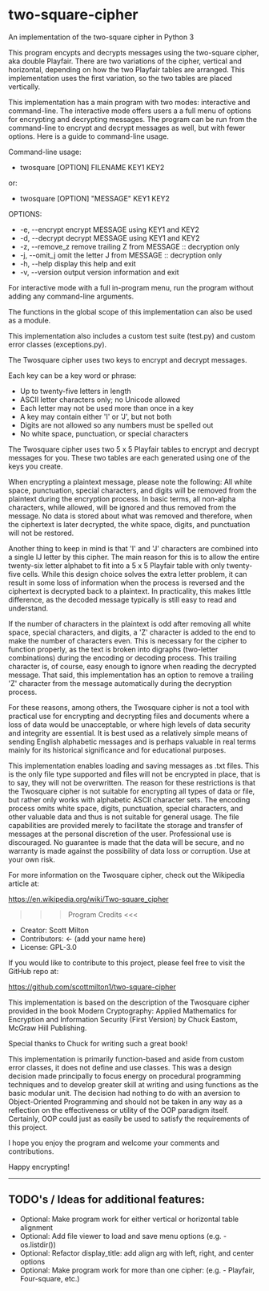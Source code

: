 # two-square-cipher
An implementation of the two-square cipher in Python 3

This program encypts and decrypts messages using the two-square cipher,
aka double Playfair. There are two variations of the cipher, vertical
and horizontal, depending on how the two Playfair tables are arranged.
This implementation uses the first variation, so the two tables are
placed vertically.

This implementation has a main program with two modes: interactive and
command-line. The interactive mode offers users a a full menu of 
options for encrypting and decrypting messages. The program can be
run from the command-line to encrypt and decrypt messages as well, but
with fewer options. Here is a guide to command-line usage.

Command-line usage: 
* twosquare [OPTION] FILENAME KEY1 KEY2

or:
* twosquare [OPTION] "MESSAGE" KEY1 KEY2
    
OPTIONS: 
* -e, --encrypt  encrypt MESSAGE using KEY1 and KEY2
* -d, --decrypt  decrypt MESSAGE using KEY1 and KEY2
* -z, --remove_z remove trailing Z from MESSAGE :: decryption only
* -j, --omit_j   omit the letter J from MESSAGE :: decryption only
* -h, --help     display this help and exit
* -v, --version  output version information and exit
    
For interactive mode with a full in-program menu, run the program 
without adding any command-line arguments.

The functions in the global scope of this implementation can
also be used as a module.

This implementation also includes a custom test suite (test.py) and
custom error classes (exceptions.py).

The Twosquare cipher uses two keys to encrypt and decrypt messages.
 
Each key can be a key word or phrase:
* Up to twenty-five letters in length
* ASCII letter characters only; no Unicode allowed
* Each letter may not be used more than once in a key
* A key may contain either 'I' or 'J', but not both
* Digits are not allowed so any numbers must be spelled out
* No white space, punctuation, or special characters
 
The Twosquare cipher uses two 5 x 5 Playfair tables to
encrypt and decrypt messages for you. These two tables
are each generated using one of the keys you create.
 
When encrypting a plaintext message, please note the 
following: All white space, punctuation, special characters,
and digits will be removed from the plaintext during the 
encryption process. In basic terms, all non-alpha characters,
while allowed, will be ignored and thus removed from the 
message. No data is stored about what was removed and 
therefore, when the ciphertext is later decrypted, the white
space, digits, and punctuation will not be restored.
 
Another thing to keep in mind is that 'I' and 'J' characters 
are combined into a single IJ letter by this cipher. The main
reason for this is to allow the entire twenty-six letter 
alphabet to fit into a 5 x 5 Playfair table with only twenty-
five cells. While this design choice solves the extra letter
problem, it can result in some loss of information when 
the process is reversed and the ciphertext is decrypted back 
to a plaintext. In practicality, this makes little 
difference, as the decoded message typically is still easy to 
read and understand.
 
If the number of characters in the plaintext is odd after 
removing all white space, special characters, and digits, a 
'Z' character is added to the end to make the number of 
characters even. This is necessary for the cipher to function
properly, as the text is broken into digraphs (two-letter 
combinations) during the encoding or decoding process. This
trailing character is, of course, easy enough to ignore when
reading the decrypted message. That said, this implementation 
has an option to remove a trailing 'Z' character from the
message automatically during the decryption process.
 
For these reasons, among others, the Twosquare cipher is not
a tool with practical use for encrypting and decrypting files
and documents where a loss of data would be unacceptable, or 
where high levels of data security and integrity are 
essential. It is best used as a relatively simple means of 
sending English alphabetic messages and is perhaps valuable 
in real terms mainly for its historical significance and for 
educational purposes.
 
This implementation enables loading and saving messages as .txt 
files. This is the only file type supported and files will not be
encrypted in place, that is to say, they will not be overwritten.
The reason for these restrictions is that the Twosquare cipher is
not suitable for encrypting all types of data or file, but rather 
only works with alphabetic ASCII character sets. The encoding 
process omits white space, digits, punctuation, special characters,
and other valuable data and thus is not suitable for general usage.
The file capabilities are provided merely to facilitate the storage
and transfer of messages at the personal discretion of the user.
Professional use is discouraged. No guarantee is made that the data
will be secure, and no warranty is made against the possibility of 
data loss or corruption. Use at your own risk.

For more information on the Twosquare cipher, check out
the Wikipedia article at: 

https://en.wikipedia.org/wiki/Two-square_cipher
 
>>> Program Credits <<<
* Creator: Scott Milton
* Contributors: <- (add your name here)
* License: GPL-3.0

If you would like to contribute to this project,
please feel free to visit the GitHub repo at: 

https://github.com/scottmilton1/two-square-cipher
 
This implementation is based on the description of the 
Twosquare cipher provided in the book Modern Cryptography:
Applied Mathematics for Encryption and Information Security
(First Version) by Chuck Eastom, McGraw Hill Publishing.

Special thanks to Chuck for writing such a great book!

This implementation is primarily function-based and aside from custom
error classes, it does not define and use classes. This was a design
decision made principally to focus energy on procedural programming 
techniques and to develop greater skill at writing and using functions 
as the basic modular unit. The decision had nothing to do with an
aversion to Object-Oriented Programming  and should not be taken
in any way as a reflection on the effectiveness or utility of the OOP
paradigm itself. Certainly, OOP could just as easily be used to 
satisfy the requirements of this project.

I hope you enjoy the program and welcome your comments and
contributions. 

Happy encrypting!

----- ----- -----

TODO's / Ideas for additional features:
--------------------------------------
* Optional: Make program work for either vertical or horizontal table alignment
* Optional: Add file viewer to load and save menu options (e.g. - os.listdir())
* Optional: Refactor display_title: add align arg with left, right, and center options
* Optional: Make program work for more than one cipher: (e.g. -	Playfair, Four-square, etc.)

